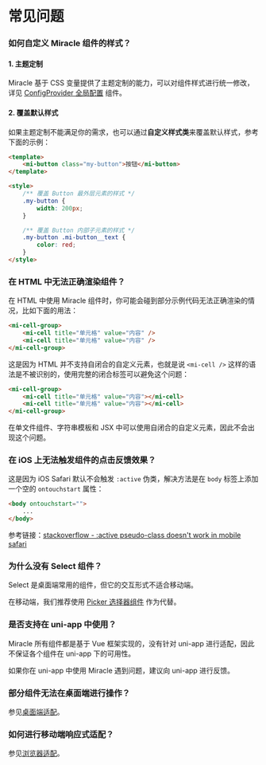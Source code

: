 # 常见问题

### 如何自定义 Miracle 组件的样式？

#### 1. 主题定制

Miracle 基于 CSS 变量提供了主题定制的能力，可以对组件样式进行统一修改，详见 [ConfigProvider 全局配置](#/zh-CN/config-provider) 组件。

#### 2. 覆盖默认样式

如果主题定制不能满足你的需求，也可以通过**自定义样式类**来覆盖默认样式，参考下面的示例：

```html
<template>
    <mi-button class="my-button">按钮</mi-button>
</template>

<style>
    /** 覆盖 Button 最外层元素的样式 */
    .my-button {
        width: 200px;
    }

    /** 覆盖 Button 内部子元素的样式 */
    .my-button .mi-button__text {
        color: red;
    }
</style>
```

### 在 HTML 中无法正确渲染组件？

在 HTML 中使用 Miracle 组件时，你可能会碰到部分示例代码无法正确渲染的情况，比如下面的用法：

```html
<mi-cell-group>
    <mi-cell title="单元格" value="内容" />
    <mi-cell title="单元格" value="内容" />
</mi-cell-group>
```

这是因为 HTML 并不支持自闭合的自定义元素，也就是说 `<mi-cell />` 这样的语法是不被识别的，使用完整的闭合标签可以避免这个问题：

```html
<mi-cell-group>
    <mi-cell title="单元格" value="内容"></mi-cell>
    <mi-cell title="单元格" value="内容"></mi-cell>
</mi-cell-group>
```

在单文件组件、字符串模板和 JSX 中可以使用自闭合的自定义元素，因此不会出现这个问题。

### 在 iOS 上无法触发组件的点击反馈效果？

这是因为 iOS Safari 默认不会触发 `:active` 伪类，解决方法是在 `body` 标签上添加一个空的 `ontouchstart` 属性：

```html
<body ontouchstart="">
    ...
</body>
```

参考链接：[stackoverflow - :active pseudo-class doesn't work in mobile safari](https://stackoverflow.com/questions/3885018/active-pseudo-class-doesnt-work-in-mobile-safari/33681490#33681490)

### 为什么没有 Select 组件？

Select 是桌面端常用的组件，但它的交互形式不适合移动端。

在移动端，我们推荐使用 [Picker 选择器组件](#/zh-CN/picker) 作为代替。

### 是否支持在 uni-app 中使用？

Miracle 所有组件都是基于 Vue 框架实现的，没有针对 uni-app 进行适配，因此不保证各个组件在 uni-app 下的可用性。

如果你在 uni-app 中使用 Miracle 遇到问题，建议向 uni-app 进行反馈。

### 部分组件无法在桌面端进行操作？

参见[桌面端适配](#/zh-CN/advanced-usage#zhuo-mian-duan-gua-pei)。

### 如何进行移动端响应式适配？

参见[浏览器适配](#/zh-CN/advanced-usage#liu-lan-qi-gua-pei)。
